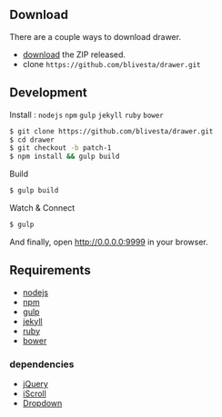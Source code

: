 ## Download

There are a couple ways to download drawer.

- [download][1] the ZIP released.
- clone `https://github.com/blivesta/drawer.git`

## Development

Install : `nodejs` `npm` `gulp` `jekyll` `ruby` `bower`

```bash
$ git clone https://github.com/blivesta/drawer.git
$ cd drawer
$ git checkout -b patch-1
$ npm install && gulp build
```

Build  

``` bash
$ gulp build
```

Watch & Connect  

```bash
$ gulp
```
And finally, open http://0.0.0.0:9999 in your browser.

## Requirements

- [nodejs][2]
- [npm][3]
- [gulp][4]
- [jekyll][5]
- [ruby][6]
- [bower][7]

### dependencies

- [jQuery][8]
- [iScroll][9]
- [Dropdown][10]

[1]: https://github.com/blivesta/drawer/releases        "download"
[2]: http://www.nodejs.org/                             "nodejs"
[3]: https://www.npmjs.com/                             "npm"
[4]: http://gulpjs.com/                                 "gulp"
[5]: http://jekyllrb.com/                               "jekyll"
[6]: https://www.ruby-lang.org                    "ruby"
[7]: http://bower.io/                                   "bower"
[8]: https://github.com/jquery/jquery                   "jQuery"
[9]: https://github.com/cubiq/iscroll                   "iScroll"
[10]: https://github.com/ungki/bootstrap.dropdown        "Dropdown"
